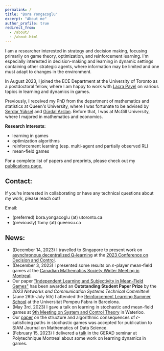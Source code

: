 ```yaml
---
permalink: /
title: "Bora Yongacoglu"
excerpt: "About me"
author_profile: true
redirect_from: 
  - /about/
  - /about.html
---
```


I am a researcher interested in strategy and decision making, focusing primarily on game theory, optimization, and reinforcement learning. I'm especially interested in decision-making and learning in dynamic settings containing other strategic agents, where information may be limited and one must adapt to changes in the environment.    

In August 2023, I joined the ECE Department at the University of Toronto as a postdoctoral fellow, where I am happy to work with [Lacra Pavel](https://www.control.utoronto.ca/~pavel/) on various topics in learning and dynamics in games.  

Previously, I received my PhD from the department of mathematics and statistics at Queen's University, where I was fortunate to be advised by [Serdar Yüksel](https://mast.queensu.ca/~yuksel/) and [Gürdal Arslan](http://www2.hawaii.edu/~gurdal/). Before that, I was at McGill University, where I majored in mathematics and economics. 


**Research Interests:** 
- learning in games
- optimization algorithms
- reinforcement learning (esp. multi-agent and partially observed RL)
- mean-field games

For a complete list of papers and preprints, please check out my [publications page.](https://yongac.github.io/publications/)



## Contact:

If you're interested in collaborating or have any technical questions about my work, please reach out!

Email: 
- (preferred) bora.yongacoglu (at) utoronto.ca
- (previously) 1bmy (at) queensu.ca


## News:
* (December 14, 2023) I travelled to Singapore to present work on  [asynchronous decentralized Q-learning](https://arxiv.org/abs/2308.03239) at the [2023 Conference on Decision and Control](https://cdc2023.ieeecss.org/).
* (December 3, 2023) I presented some results on $n$-player mean-field games at the [Canadian Mathematics Society Winter Meeting in Montreal](https://www2.cms.math.ca/Events/winter23/schedule_session#sct).  
* Our paper ["Independent Learning and Subjectivity in Mean-Field Games"](https://ieeexplore.ieee.org/document/9992399) has been awarded an **Outstanding Student Paper Prize** by the *2023 Networks and Communication Systems Technical Committee*!
* (June 26th-July 5th) I attended the [Reinforcement Learning Summer School](https://rlsummerschool.com/) at the Universitat Pompeu Fabra in Barcelona.
* (May 3rd, 2023) I gave a talk on learning in stochastic and mean-field games at [9th Meeting on System and Control Theory](https://ece.uwaterloo.ca/~cnielsen/MSCT/2023/) in Waterloo.
* Our [paper](https://epubs.siam.org/doi/abs/10.1137/22M1515112) on the structure and algorithmic consequences of $\epsilon$-satisficing paths in stochastic games was accepted for publication to SIAM Journal on Mathematics of Data Science.
* (February 15, 2023) I delivered a [talk](https://www.gerad.ca/en/events/2062) in the GERAD seminar at Polytechnique Montreal about some work on learning dynamics in games.









